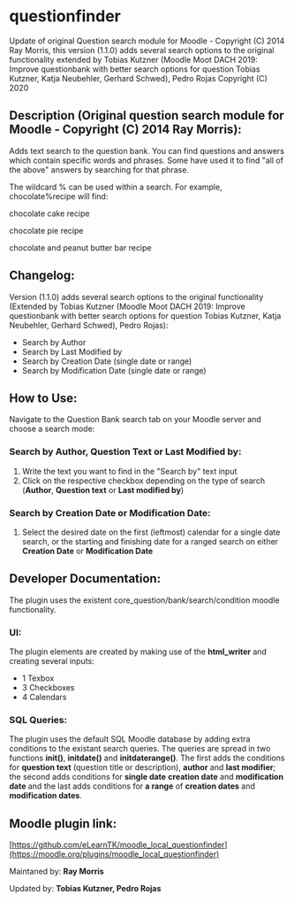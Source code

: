 # questionfinder
Update of original Question search module for Moodle - Copyright (C) 2014 Ray Morris, this version (1.1.0) adds several search options to the original functionality extended by Tobias Kutzner (Moodle Moot DACH 2019: Improve questionbank with better search options for question Tobias Kutzner, Katja Neubehler, Gerhard Schwed), Pedro Rojas Copyright (C) 2020

## Description (Original question search module for Moodle - Copyright (C) 2014 Ray Morris):
Adds text search to the question bank. You can find questions and answers which contain specific words and phrases. Some have used it to find "all of the above" answers by searching for that phrase.  

The wildcard % can be used within a search. For example, chocolate%recipe will find:

chocolate cake recipe

chocolate pie recipe

chocolate and peanut butter bar recipe

## Changelog:
Version (1.1.0) adds several search options to the original functionality (Extended by Tobias Kutzner (Moodle Moot DACH 2019: Improve questionbank with better search options for question Tobias Kutzner, Katja Neubehler, Gerhard Schwed), Pedro Rojas):

- Search by Author
- Search by Last Modified by
- Search by Creation Date (single date or range)
- Search by Modification Date (single date or range)

## How to Use:
Navigate to the Question Bank search tab on your Moodle server and choose a search mode:

### Search by Author, Question Text or Last Modified by:
1) Write the text you want to find in the "Search by" text input
2) Click on the respective checkbox depending on the type of search (**Author**, **Question text** or **Last modified by**)

### Search by Creation Date or Modification Date:
1) Select the desired date on the first (leftmost) calendar for a single date search, or the starting and finishing date for a ranged search on either **Creation Date** or **Modification Date**

## Developer Documentation:
The plugin uses the existent core_question/bank/search/condition moodle functionality.
### UI:
The plugin elements are created by making use of the **html_writer** and creating several inputs:
- 1 Texbox
- 3 Checkboxes
- 4 Calendars
### SQL Queries:
The plugin uses the default SQL Moodle database by adding extra conditions to the existant search queries. The queries are spread in two functions **init()**, **initdate()** and **initdaterange()**. The first adds the conditions for **question text** (question title or description), **author** and **last modifier**; the second adds conditions for **single date** **creation date** and **modification date** and the last adds conditions for **a range** of **creation dates** and **modification dates**.
 
## Moodle plugin link:
[https://github.com/eLearnTK/moodle_local_questionfinder](https://moodle.org/plugins/moodle_local_questionfinder)

Maintaned by: **Ray Morris**

Updated by: **Tobias Kutzner, Pedro Rojas**
